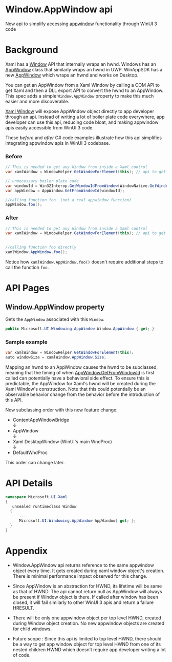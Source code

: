 Window.AppWindow api
===
New api to simplify accessing [appwindow](https://docs.microsoft.com/en-us/windows/apps/windows-app-sdk/windowing/windowing-overview)
functionality through WinUI 3 code

# Background
Xaml has a [Window](https://docs.microsoft.com/uwp/api/Windows.UI.Xaml.Window) API that
internally wraps an hwnd. Windows has an [AppWindow](https://docs.microsoft.com/uwp/api/Windows.UI.WindowManagement.AppWindow) class
that similarly wraps an hwnd in UWP. WinAppSDK has a new [AppWindow](https://docs.microsoft.com/windows/windows-app-sdk/api/winrt/Microsoft.UI.Windowing.AppWindow) which wraps an hwnd and works on Desktop.

You can get an AppWindow from a Xaml Window by calling a COM API to get Xaml and then
a DLL export API to convert the hwnd to an AppWindow. This spec adds a simple `Window.AppWindow`
property to make this much easier and more discoverable.

[Xaml Window](https://docs.microsoft.com/en-us/windows/windows-app-sdk/api/winrt/microsoft.ui.xaml.window) will
expose AppWindow object directly to app developer through an api. Instead of writing a lot of boiler plate
code everywhere, app developer can use this api, reducing code bloat, and making appwindow apis easily
accessible from WinUI 3 code.

These *before* and *after* C# code examples illustrate how this api simplifies integrating appwindow apis in WinUI 3 codebase.

### Before
```c#
// This is needed to get any Window from inside a Xaml control 
var xamlWindow = WindowHelper.GetWindowForElement(this); // api to get window object from UIElement (not a real api)  

// unnecessary boiler plate code 
var windowId = Win32Interop.GetWindowIdFromWindow(WindowNative.GetWindowHandle(xamlWindow)); 
var appWindow = AppWindow.GetFromWindowId(windowId); 

//calling function foo  (not a real appwindow function)
appWindow.foo();
```

### After
```c#
// This is needed to get any Window from inside a Xaml control 
var xamlWindow = WindowHelper.GetWindowForElement(this); // api to get window object from UIElement (not a real api)  
   

//calling function foo directly
xamlWindow.AppWindow.foo();  
```
Notice how `xamlWindow.AppWindow.foo()` doesn't require additional steps to call the function `foo`.


# API Pages

## Window.AppWindow property

Gets the `AppWindow` associated with this `Window`.
```c#
public Microsoft.UI.Windowing.AppWindow Window.AppWindow { get; }
```
### Sample example
```c#
var xamlWindow = WindowHelper.GetWindowForElement(this);   
auto windowSize = xamlWindow.AppWindow.Size;  
```

Mapping an hwnd to an AppWindow causes the hwnd to be subclassed, meaning that the timing of
when [AppWindow.GetFromWindowId](https://docs.microsoft.com/windows/windows-app-sdk/api/winrt/Microsoft.UI.Windowing.AppWindow.GetFromWindowId)
is first called can potentially have a behavioral side effect. To ensure this is predictable, the AppWindow
for Xaml's hwnd will be created during the Xaml Window's construction. Note that this could potentially be
an observable behavior change from the behavior before the introduction of this API.

New subclassing order with this new feature change:

* ContentAppWindowBridge   
  &darr;
* AppWindow  
  &darr;
* Xaml DesktopWindow (WinUI's main WndProc)  
&darr;
* DefaultWndProc

This order can change later.

# API Details

```c# (but really MIDL3)
namespace Microsoft.UI.Xaml
{
   unsealed runtimeclass Window
  {
      ...
      Microsoft.UI.Windowing.AppWindow AppWindow{ get; };
  }
}
```

# Appendix
- Window.AppWindow api returns reference to the same appwindow object every time. It gets created
  during xaml window object's creation. There is minimal performance impact observed for this change.

- Since AppWindow is an abstraction for HWND, its lifetime will be same as that of HWND. The
  api cannot return null as AppWindow will always be present if Window object is there. If called after
  window has been closed, it will fail similarly to other WinUI 3 apis and return a failure HRESULT. 

- There will be only one appwindow object per top level HWND, created during Window object creation.
  No new appwindow objects are created for child windows. 

- Future scope : Since this api is limited to top level HWND, there should be a way to get app window object
  for top level HWND from one of its nested children HWND which doesn’t require app developer writing a lot of code. 

